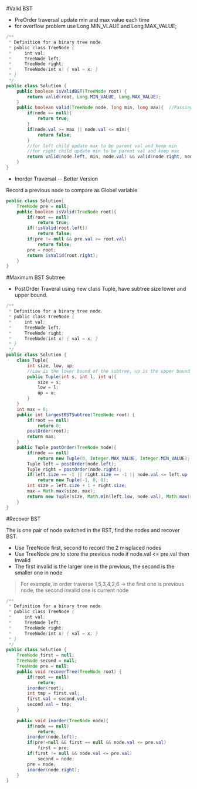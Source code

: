 #Valid BST

* PreOrder traversal update min and max value each time
* for overflow problem use Long.MIN_VLAUE and Long.MAX_VALUE;

```java
/**
 * Definition for a binary tree node.
 * public class TreeNode {
 *     int val;
 *     TreeNode left;
 *     TreeNode right;
 *     TreeNode(int x) { val = x; }
 * }
 */
public class Solution {
    public boolean isValidBST(TreeNode root) {
        return valid(root, Long.MIN_VALUE, Long.MAX_VALUE);
    }
    public boolean valid(TreeNode node, long min, long max){  //Passing min and max constraint for node.val
        if(node == null){
            return true;
        }
        if(node.val >= max || node.val <= min){
            return false;
        }
        //for left child update max to be parent val and keep min
        //for right child update min to be parent val and keep max
        return valid(node.left, min, node.val) && valid(node.right, node.val, max);
    }
}
```
* Inorder Traversal -- Better Version

Record a previous node to compare as Globel variable

```java
public class Solution{
    TreeNode pre = null;
    public boolean isValid(TreeNode root){
        if(root == null) 
            return true;
        if(!isValid(root.left))
            return false;
        if(pre != null && pre.val >= root.val)
            return false;
        pre = root;
        return isValid(root.right);
    }
}
```

#Maximum BST Subtree

* PostOrder Traveral using new class Tuple, have subtree size lower and upper bound.

```java
/**
 * Definition for a binary tree node.
 * public class TreeNode {
 *     int val;
 *     TreeNode left;
 *     TreeNode right;
 *     TreeNode(int x) { val = x; }
 * }
 */
public class Solution {
    class Tuple{
        int size, low, up;  
        //Low is the lower bound of the subtree, up is the upper bound of subtree
        public Tuple(int s, int l, int u){
            size = s;
            low = l;
            up = u;
        }
    }
    int max = 0;
    public int largestBSTSubtree(TreeNode root) {
        if(root == null)
            return 0;
        postOrder(root);
        return max;
    }
    public Tuple postOrder(TreeNode node){
        if(node == null)
            return new Tuple(0, Integer.MAX_VALUE, Integer.MIN_VALUE);
        Tuple left = postOrder(node.left);
        Tuple right = postOrder(node.right);
        if(left.size == -1 || right.size == -1 || node.val <= left.up || node.val >= right.low)
            return new Tuple(-1, 0, 0);
        int size = left.size + 1 + right.size;
        max = Math.max(size, max);
        return new Tuple(size, Math.min(left.low, node.val), Math.max(right.up, node.val));
    }
}
```

#Recover BST 

The is one pair of node switched in the BST, find the nodes and recover BST.

* Use TreeNode first, second to record the 2 misplaced nodes
* Use TreeNode pre to store the previous node if node.val <= pre.val then invalid
* The first invalid is the larger one in the previous, the second is the smaller one in node

>For example, in order traverse 1,5,3,4,2,6 -> the first one is previous node, the second invalid one is current node


```java
/**
 * Definition for a binary tree node.
 * public class TreeNode {
 *     int val;
 *     TreeNode left;
 *     TreeNode right;
 *     TreeNode(int x) { val = x; }
 * }
 */
public class Solution {
    TreeNode first = null;
    TreeNode second = null;
    TreeNode pre = null;
    public void recoverTree(TreeNode root) {
        if(root == null)
            return;
        inorder(root);
        int tmp = first.val;
        first.val = second.val;
        second.val = tmp;
    }
    
    public void inorder(TreeNode node){
        if(node == null)
            return;
        inorder(node.left);
        if(pre!=null && first == null && node.val <= pre.val)
            first = pre;
        if(first != null && node.val <= pre.val)
            second = node;
        pre = node;
        inorder(node.right);
    }
}
```
